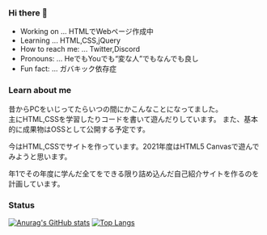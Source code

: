 ### Hi there 👋

- Working on ... HTMLでWebページ作成中
- Learning ... HTML,CSS,jQuery
- How to reach me: ... Twitter,Discord
- Pronouns: ... HeでもYouでも“変な人”でもなんでも良し
- Fun fact: ... ガバキック依存症

### Learn about me

昔からPCをいじってたらいつの間にかこんなことになってました。  
主にHTML,CSSを学習したりコードを書いて遊んだりしています。
また、基本的に成果物はOSSとして公開する予定です。

今はHTML,CSSでサイトを作っています。2021年度はHTML5 Canvasで遊んでみようと思います。

年1でその年度に学んだ全てをできる限り詰め込んだ自己紹介サイトを作るのを計画しています。


### Status

[![Anurag's GitHub stats](https://github-readme-stats.vercel.app/api?username=momizi06&show_icons=true&theme=tokyonight)](https://github.com/anuraghazra/github-readme-stats)
[![Top Langs](https://github-readme-stats.vercel.app/api/top-langs/?username=momizi06&show_icons=true&theme=tokyonight)](https://github.com/anuraghazra/github-readme-stats)
